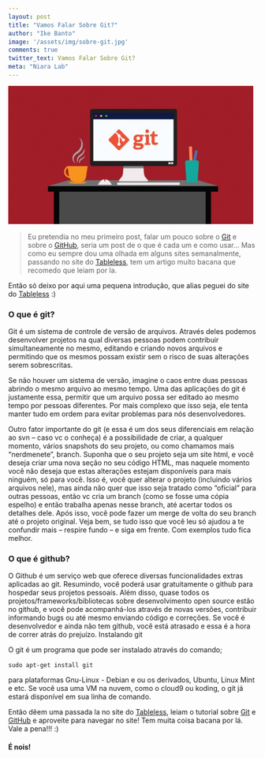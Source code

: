 ```yaml
---
layout: post
title: "Vamos Falar Sobre Git?"
author: "Ike Banto"
image: '/assets/img/sobre-git.jpg'
comments: true
twitter_text: Vamos Falar Sobre Git?
meta: "Niara Lab"
---
```


![Sobre Git](/assets/img/sobre-git.jpg  "Sobre Git")



>Eu pretendia no meu primeiro post, falar um pouco sobre o [Git](https://git-scm.com/) e sobre o [GitHub](https://github.com), seria um post de o que é cada um e como usar... Mas como eu sempre dou uma olhada em alguns sites semanalmente, passando no site do [Tableless](https://tableless.com.br/), tem um artigo muito bacana que recomedo que leiam por la.

Então só deixo por aqui uma pequena introdução, que alias peguei do site do [Tableless](https://tableless.com.br/) :)

### O que é git?

Git é um sistema de controle de versão de arquivos. Através deles podemos desenvolver projetos na qual diversas pessoas podem contribuir simultaneamente no mesmo, editando e criando novos arquivos e permitindo que os mesmos possam existir sem o risco de suas alterações serem sobrescritas.

Se não houver um sistema de versão, imagine o caos entre duas pessoas abrindo o mesmo arquivo ao mesmo tempo. Uma das aplicações do git é justamente essa, permitir que um arquivo possa ser editado ao mesmo tempo por pessoas diferentes. Por mais complexo que isso seja, ele tenta manter tudo em ordem para evitar problemas para nós desenvolvedores.

Outro fator importante do git (e essa é um dos seus diferenciais em relação ao svn – caso vc o conheça) é a possibilidade de criar, a qualquer momento, vários snapshots do seu projeto, ou como chamamos mais “nerdmenete”, branch. Suponha que o seu projeto seja um site html, e você deseja criar uma nova seção no seu código HTML, mas naquele momento você não deseja que estas alterações estejam disponíveis para mais ninguém, só para você. Isso é, você quer alterar o projeto (incluindo vários arquivos nele), mas ainda não quer que isso seja tratado como “oficial” para outras pessoas, então vc cria um branch (como se fosse uma cópia espelho) e então trabalha apenas nesse branch, até acertar todos os detalhes dele. Após isso, você pode fazer um merge de volta do seu branch até o projeto original. Veja bem, se tudo isso que você leu só ajudou a te confundir mais – respire fundo – e siga em frente. Com exemplos tudo fica melhor.

### O que é github?

O Github é um serviço web que oferece diversas funcionalidades extras aplicadas ao git. Resumindo, você poderá usar gratuitamente o github para hospedar seus projetos pessoais. Além disso, quase todos os projetos/frameworks/bibliotecas sobre desenvolvimento open source estão no github, e você pode acompanhá-los através de novas versões, contribuir informando bugs ou até mesmo enviando código e correções. Se você é desenvolvedor e ainda não tem github, você está atrasado e essa é a hora de correr atrás do prejuízo.
Instalando git

O git é um programa que pode ser instalado através do comando; 

	sudo apt-get install git 

para plataformas Gnu-Linux - Debian e ou os derivados, Ubuntu, Linux Mint e etc. Se você usa uma VM na nuvem, como o cloud9 ou koding, o git já estará disponível em sua linha de comando.

Então dêem uma passada la no site do  [Tableless](https://tableless.com.br/tudo-que-voce-queria-saber-sobre-git-e-github-mas-tinha-vergonha-de-perguntar/), leiam o tutorial sobre [Git](https://git-scm.com/) e [GitHub](https://github.com) e aproveite para navegar no site! Tem muita coisa bacana por lá. Vale a pena!!! :)

#### É nois!
